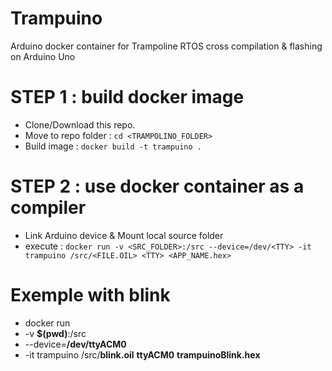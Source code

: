 # Trampuino
Arduino docker container for Trampoline RTOS cross compilation &amp; flashing on Arduino Uno


# STEP 1 : build docker image

 - Clone/Download this repo.
 - Move to repo folder : `cd <TRAMPOLINO_FOLDER>`
 - Build image : `docker build -t trampuino .`

# STEP 2 : use docker container as a compiler

 - Link Arduino device & Mount local source folder
 - execute : `docker run -v <SRC_FOLDER>:/src --device=/dev/<TTY> -it trampuino /src/<FILE.OIL> <TTY> <APP_NAME.hex>`


# Exemple with blink

 - docker run
 - -v **$(pwd)**:/src
 - --device=**/dev/ttyACM0**
 - -it trampuino /src/**blink.oil** **ttyACM0** **trampuinoBlink.hex**
